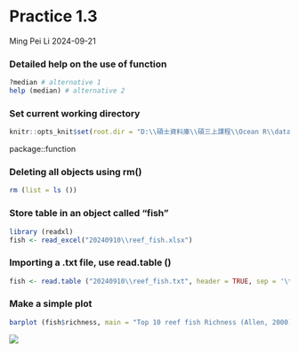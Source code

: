 Practice 1.3
================
Ming Pei Li
2024-09-21

### Detailed help on the use of function

``` r
?median # alternative 1 
help (median) # alternative 2
```

### Set current working directory

``` r
knitr::opts_knit$set(root.dir = "D:\\碩士資料庫\\碩三上課程\\Ocean R\\data")
```

package::function

### Deleting all objects using rm()

``` r
rm (list = ls ())
```

### Store table in an object called “fish”

``` r
library (readxl)
fish <- read_excel("20240910\\reef_fish.xlsx") 
```

### Importing a .txt file, use read.table ()

``` r
fish <- read.table ("20240910\\reef_fish.txt", header = TRUE, sep = '\t', dec = '.') 
```

### Make a simple plot

``` r
barplot (fish$richness, main = "Top 10 reef fish Richness (Allen, 2000)", horiz = TRUE, names.arg = fish$country, cex.names = 0.5, las = 1)
```

![](Pratice1.3-Ming-Pei-Li-61143008S_files/figure-gfm/unnamed-chunk-6-1.png)<!-- -->
